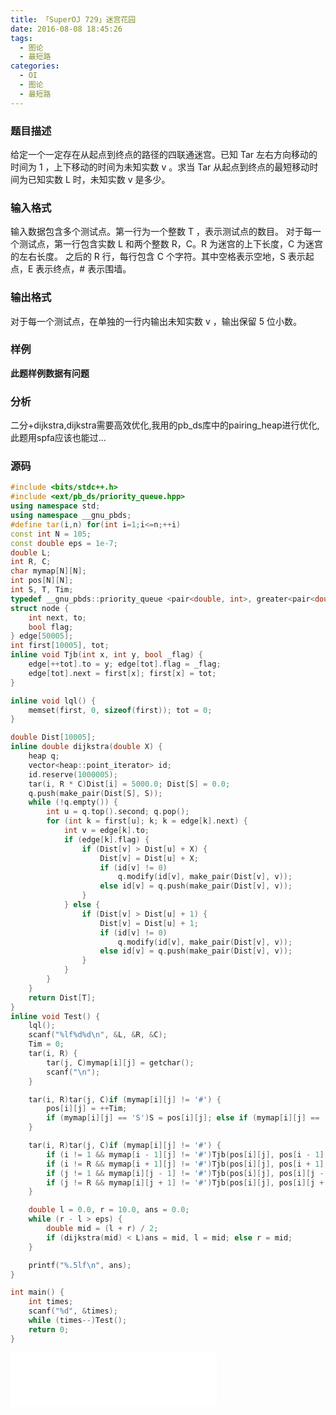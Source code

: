 ```yaml
---
title: 「SuperOJ 729」迷宫花园
date: 2016-08-08 18:45:26
tags:
  - 图论
  - 最短路
categories:
  - OI
  - 图论
  - 最短路
---
```

### 题目描述
给定一个一定存在从起点到终点的路径的四联通迷宫。已知 Tar 左右方向移动的时间为 1 ，上下移动的时间为未知实数 v 。求当 Tar 从起点到终点的最短移动时间为已知实数 L 时，未知实数 v 是多少。
<!-- more -->
### 输入格式
输入数据包含多个测试点。第一行为一个整数 T ，表示测试点的数目。
对于每一个测试点，第一行包含实数 L 和两个整数 R，C。R 为迷宫的上下长度，C 为迷宫的左右长度。
之后的 R 行，每行包含 C 个字符。其中空格表示空地，S 表示起点，E 表示终点，# 表示围墙。
### 输出格式
对于每一个测试点，在单独的一行内输出未知实数 v ，输出保留 5 位小数。
### 样例
**此题样例数据有问题**
### 分析
二分+dijkstra,dijkstra需要高效优化,我用的pb_ds库中的pairing_heap进行优化,此题用spfa应该也能过...
### 源码
``` cpp
#include <bits/stdc++.h>
#include <ext/pb_ds/priority_queue.hpp>
using namespace std;
using namespace __gnu_pbds;
#define tar(i,n) for(int i=1;i<=n;++i)
const int N = 105;
const double eps = 1e-7;
double L;
int R, C;
char mymap[N][N];
int pos[N][N];
int S, T, Tim;
typedef __gnu_pbds::priority_queue <pair<double, int>, greater<pair<double, int> >, pairing_heap_tag> heap;
struct node {
    int next, to;
    bool flag;
} edge[50005];
int first[10005], tot;
inline void Tjb(int x, int y, bool _flag) {
    edge[++tot].to = y; edge[tot].flag = _flag;
    edge[tot].next = first[x]; first[x] = tot;
}

inline void lql() {
    memset(first, 0, sizeof(first)); tot = 0;
}

double Dist[10005];
inline double dijkstra(double X) {
    heap q;
    vector<heap::point_iterator> id;
    id.reserve(1000005);
    tar(i, R * C)Dist[i] = 5000.0; Dist[S] = 0.0;
    q.push(make_pair(Dist[S], S));
    while (!q.empty()) {
        int u = q.top().second; q.pop();
        for (int k = first[u]; k; k = edge[k].next) {
            int v = edge[k].to;
            if (edge[k].flag) {
                if (Dist[v] > Dist[u] + X) {
                    Dist[v] = Dist[u] + X;
                    if (id[v] != 0)
                        q.modify(id[v], make_pair(Dist[v], v));
                    else id[v] = q.push(make_pair(Dist[v], v));
                }
            } else {
                if (Dist[v] > Dist[u] + 1) {
                    Dist[v] = Dist[u] + 1;
                    if (id[v] != 0)
                        q.modify(id[v], make_pair(Dist[v], v));
                    else id[v] = q.push(make_pair(Dist[v], v));
                }
            }
        }
    }
    return Dist[T];
}
inline void Test() {
    lql();
    scanf("%lf%d%d\n", &L, &R, &C);
    Tim = 0;
    tar(i, R) {
        tar(j, C)mymap[i][j] = getchar();
        scanf("\n");
    }

    tar(i, R)tar(j, C)if (mymap[i][j] != '#') {
        pos[i][j] = ++Tim;
        if (mymap[i][j] == 'S')S = pos[i][j]; else if (mymap[i][j] == 'E')T = pos[i][j];
    }

    tar(i, R)tar(j, C)if (mymap[i][j] != '#') {
        if (i != 1 && mymap[i - 1][j] != '#')Tjb(pos[i][j], pos[i - 1][j], true);
        if (i != R && mymap[i + 1][j] != '#')Tjb(pos[i][j], pos[i + 1][j], true);
        if (j != 1 && mymap[i][j - 1] != '#')Tjb(pos[i][j], pos[i][j - 1], false);
        if (j != R && mymap[i][j + 1] != '#')Tjb(pos[i][j], pos[i][j + 1], false);
    }

    double l = 0.0, r = 10.0, ans = 0.0;
    while (r - l > eps) {
        double mid = (l + r) / 2;
        if (dijkstra(mid) < L)ans = mid, l = mid; else r = mid;
    }

    printf("%.5lf\n", ans);
}

int main() {
    int times;
    scanf("%d", &times);
    while (times--)Test();
    return 0;
}
```
<iframe frameborder="no" border="0" marginwidth="0" marginheight="0" width=330 height=86 src="//music.163.com/outchain/player?type=2&id=707862&auto=1&height=66"></iframe>
